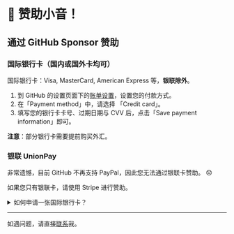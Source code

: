 # 💖 赞助小音！

## 通过 GitHub Sponsor 赞助

### 国际银行卡（国内或国外卡均可）

国际银行卡：Visa, MasterCard, American Express 等，**银联除外**。

1. 到 GitHub 的设置页面下的[账单设置](https://github.com/settings/billing/payment_information)，设置您的付款方式。
2. 在「Payment method」中，请选择 「Credit card」。
3. 填写您的银行卡卡号、过期日期与 CVV 后，点击「Save payment information」即可。

**注意**：部分银行卡需要提前购买外汇。

### 银联 UnionPay

非常遗憾，目前 GitHub 不再支持 PayPal，因此您无法通过银联卡赞助。 😞

如果您只有银联卡，请使用 Stripe 进行赞助。

<!-- 1. 请到 PayPal 的[官网](https://www.paypal.com/)注册一个账号，并绑定任意银行卡（Visa, MasterCard, UnionPay 等皆可）。
2. 到 GitHub 的设置页面下的[账单设置](https://github.com/settings/billing/payment_information)，设置您的付款方式。
3. 在「Payment method」中，请选择 「PayPal Account」，并绑定您的 PayPal 即可。 -->

<details>
<summary>如何申请一张国际银行卡？</summary>

### 申请一张新的 MasterCard 储蓄卡

如果您没有国际银行卡，可以申请一张新的 中国银行 MasterCard 储蓄卡。

具体步骤请参考[这篇文章](https://poplite.xyz/post/2018/03/05/boc-debit-card-guide-for-online-payment.html)。在此感谢 [@poplite](https://github.com/poplite) 提供的指南。

#### 要求

- 申请人年满 16 周岁
- 申请人持有中行发行的银联借记卡，并**属于 I 类账户（一类卡）**

#### 步骤

1. 去到中国银行网点，开一张银联借记卡。（如果已有，跳过这一步）
   - 一般需要准备身份证、工作证明 / 学生证、居住证明、本人手机卡等。
   - 如果银行网点不让办理一类卡，请坚持说出需要海外旅行，需要购汇等理由。
2. 在网页上直接申请即可。请参考[这篇文章](https://poplite.xyz/post/2018/03/05/boc-debit-card-guide-for-online-payment.html#1-%E4%B8%8A%E6%B5%B7%E5%88%86%E8%A1%8C%E5%85%AC%E4%BC%97%E5%8F%B7)。

</details>

<!--

## 通过 Stripe 赞助

如果您无法使用 GitHub Sponsor，可以通过 Stripe 赞助我。支持各种银行卡与支付宝。

https://donate.stripe.com/xxx

## 通过爱发电赞助

如果您无法使用 GitHub Sponsor，可以通过爱发电赞助我。

https://afdian.com/a/xxx

## 通过加密货币赞助

Ethereum, Polygon: [xxx.eth](https://etherscan.io/address/xxx)

-->

---

如遇问题，请直接[联系](mailto:rizumu@ayaka.moe)我。
